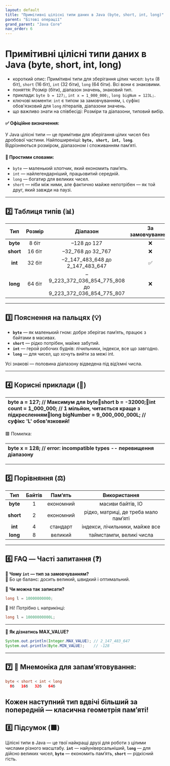 ```yaml
---
layout: default
title: "Примітивні цілісні типи даних в Java (byte, short, int, long)"
parent: "Бітові операції"
grand_parent: "Java Core"
nav_order: 6
---
```


# Примітивні цілісні типи даних в Java (byte, short, int, long)

*   короткий опис: Примітивні типи для зберігання цілих чисел: `byte` (8 біт), `short` (16 біт), `int` (32 біти), `long` (64 біти). Всі вони є знаковими.
*   поняття: Розмір (біти), діапазон значень, знаковий тип.
*   приклади: `byte b = 127;`, `int x = 1_000_000;`, `long bigNum = 123L;`.
*   ключові моменти: `int` є типом за замовчуванням, `L` суфікс обов'язковий для `long` літералів, діапазони значень.
*   що важливо знати на співбесіді: Розміри та діапазони, типовий вибір.

#### **✅ Офіційне визначення:**

У Java цілісні типи — це примітиви для зберігання цілих чисел без дробової частини. Найпоширеніші: **`byte, short, int, long`**. Відрізняються розміром, діапазоном і споживанням пам’яті.

#### **🧠 Простими словами:**

* `byte` — маленький хлопчик, який економить пам’ять.
* `int` — найлегендарніший, працьовитий середній.
* `long` — богатир для великих чисел.
* `short` — ніби між ними, але фактично майже непотрібен — як той друг, який завжди на паузі.

---

## **2️⃣ Таблиця типів (📊)**

| Тип | Розмір | Діапазон | За замовчуванням |
| :---: | :---: | :---: | :---: |
| **byte** | 8 біт | –128 до 127 | ❌ |
| **short** | 16 біт | –32\_768 до 32\_767 | ❌ |
| **int** | 32 біт | –2\_147\_483\_648 до 2\_147\_483\_647 | ✅ |
| **long** | 64 біт | –9\_223\_372\_036\_854\_775\_808 до 9\_223\_372\_036\_854\_775\_807 | ❌ |

---

## **3️⃣ Пояснення на пальцях (💡)**

* **`byte`** — як маленький гном: добре зберігає пам’ять, працює з байтами в масивах.
* **`short`** — рідко потрібен, майже забутий.
* **`int`** — герой робочих буднів: лічильники, індекси, все що завгодно.
* **`long`** — для чисел, що хочуть вийти за межі int.

Усі знакові — половина діапазону відведена під від’ємні числа.

---

## **4️⃣ Корисні приклади (🧪)**

| byte a \= 127;          // Максимум для byteshort b \= \-32000;int count \= 1\_000\_000; // 1 мільйон, читається краще з підкресленнямlong bigNumber \= 9\_000\_000\_000L; // суфікс 'L' обов'язковий\! |
| :---- |

🟥 Помилка:

| byte x \= 128; // error: incompatible types \-- перевищення діапазону |
| :---- |

---

## **5️⃣ Порівняння (⚖️)**

| Тип | Байтів | Пам’ять | Використання |
| :---: | :---: | :---: | :---: |
| **byte** | 1 | економний | масиви байтів, IO |
| **short** | 2 | економний | рідко, матриці, де треба мало пам’яті |
| **int** | 4 | стандарт | індекси, лічильники, майже все |
| **long** | 8 | великий | таймстампи, великі числа |

---

## **6️⃣ FAQ — Часті запитання (❓)**

🔹 **Чому `int` — тип за замовчуванням?**  
💬 Бо це баланс: досить великий, швидкий і оптимальний.

🔹 **Чи можна так записати?**

```java
long l = 10000000000;
```

💬 Ні\! Потрібно `L` наприкінці:


```java
long l = 10000000000L;
```

---

🔹 **Як дізнатись MAX\_VALUE?**


```java
System.out.println(Integer.MAX_VALUE); // 2_147_483_647
System.out.println(Byte.MIN_VALUE);    // -128
```

---

## **7️⃣ 🧠 Мнемоніка для запам’ятовування:**

```java
byte < short < int < long
  8б   16б   32б   64б
```

Кожен наступний тип вдвічі більший за попередній — класична геометрія пам’яті\!
---

## **8️⃣ Підсумок (🟩)**

Цілісні типи в Java — це твої найкращі друзі для роботи з цілими числами різного масштабу. **`int`** — найуніверсальніший, **`long`** — для дійсно великих чисел, **`byte`** — економить пам’ять, **`short`** — рідкісний гість.